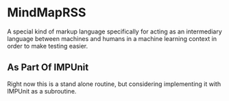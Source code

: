 # MindMapRSS
A special kind of markup language specifically for acting as an intermediary language between machines and humans in a machine learning context in order to make testing easier.

## As Part Of IMPUnit
Right now this is a stand alone routine, but considering implementing it with IMPUnit as a subroutine.

